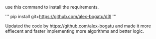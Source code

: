 use this command to install the requirements.

'''
pip install git+https://github.com/alex-bogatu/d3l
'''

Updated the code by https://github.com/alex-bogatu and made it more effiecent and faster implementing more algorithms and better logic.
